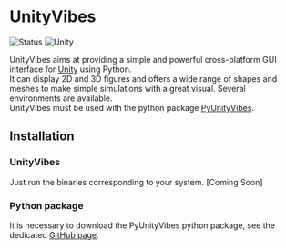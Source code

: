 # UnityVibes
![Status](https://img.shields.io/badge/Status-In%20Development-red.svg)
![Unity](https://img.shields.io/badge/Unity-v2017.2+-green.svg)

UnityVibes aims at providing a simple and powerful cross-platform GUI interface for [Unity](https://unity3d.com) using Python.  
It can display 2D and 3D figures and offers a wide range of shapes and meshes to make simple simulations with a great visual. Several environments are available.  
UnityVibes must be used with the python package [PyUnityVibes](https://github.com/NoelieRamuzat/PyUnityVibes).


## Installation

### UnityVibes
Just run the binaries corresponding to your system. [Coming Soon]

### Python package
It is necessary to download the PyUnityVibes python package, see the dedicated [GitHub page](https://github.com/NoelieRamuzat/PyUnityVibes).  
